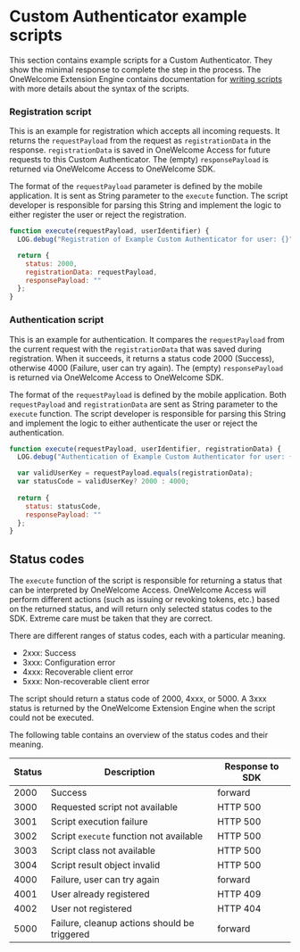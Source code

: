 # Custom Authenticator example scripts

This section contains example scripts for a Custom Authenticator. They show the minimal response to complete the step in the process. The OneWelcome Extension Engine contains documentation for [writing scripts](https://docs-single-tenant.onewelcome.com/msp/stable/extension-engine/topics/writing-scripts.html) with more details about the syntax of the scripts. 

### Registration script

This is an example for registration which accepts all incoming requests. It returns the `requestPayload` from the request as `registrationData` in the response. `registrationData` is saved in OneWelcome Access for future requests to this Custom Authenticator. The (empty) `responsePayload` is returned via OneWelcome Access to OneWelcome SDK. 

The format of the `requestPayload` parameter is defined by the mobile application. It is sent as String parameter to the `execute` function. The script developer is responsible for parsing this String and implement the logic to either register the user or reject the registration.

```js
function execute(requestPayload, userIdentifier) {
  LOG.debug("Registration of Example Custom Authenticator for user: {}", userIdentifier);

  return {
    status: 2000,
    registrationData: requestPayload,
    responsePayload: ""
  };
}
```

### Authentication script

This is an example for authentication. It compares the `requestPayload` from the current request with the `registrationData` that was saved during registration. When it succeeds, it returns a status code 2000 (Success), otherwise 4000 (Failure, user can try again). The (empty) `responsePayload` is returned via OneWelcome Access to OneWelcome SDK.

The format of the `requestPayload` is defined by the mobile application. Both `requestPayload` and `registrationData` are sent as String parameter to the `execute` function. The script developer is responsible for parsing this String and implement the logic to either authenticate the user or reject the authentication.

```js
function execute(requestPayload, userIdentifier, registrationData) {
  LOG.debug("Authentication of Example Custom Authenticator for user: {}", userIdentifier);

  var validUserKey = requestPayload.equals(registrationData);
  var statusCode = validUserKey? 2000 : 4000;
  
  return {
    status: statusCode,
    responsePayload: ""
  };
}
```

## Status codes

The `execute` function of the script is responsible for returning a status that can be interpreted by OneWelcome Access. OneWelcome Access will perform different actions (such as issuing or revoking tokens, etc.) based on the returned status, and will return only selected status codes to the SDK. Extreme care must be taken that they are correct.

There are different ranges of status codes, each with a particular meaning.

* 2xxx: Success
* 3xxx: Configuration error
* 4xxx: Recoverable client error
* 5xxx: Non-recoverable client error

The script should return a status code of 2000, 4xxx, or 5000. A 3xxx status is returned by the OneWelcome Extension Engine when the script could not be executed. 

The following table contains an overview of the status codes and their meaning. 

| Status | Description                                      | Response to SDK
|--------|--------------------------------------------------|----------------
| 2000   | Success                                          | forward
| 3000   | Requested script not available                   | HTTP 500
| 3001   | Script execution failure                         | HTTP 500
| 3002   | Script `execute` function not available          | HTTP 500
| 3003   | Script class not available                       | HTTP 500
| 3004   | Script result object invalid                     | HTTP 500
| 4000   | Failure, user can try again                      | forward
| 4001   | User already registered                          | HTTP 409
| 4002   | User not registered                              | HTTP 404
| 5000   | Failure, cleanup actions should be triggered     | forward
